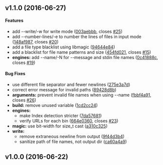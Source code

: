 <a name="v1.1.0"></a>
## v1.1.0 (2016-06-27)


#### Features

*   add --write/-w for write mode ([003aebbb](003aebbb), closes [#25](25))
*   add --number-lines/-e to number the lines of files in input mode ([148af987](148af987), closes [#20](20))
*   add a file type blacklist using libmagic ([94644e84](94644e84))
*   add a blacklist for file name patterns and size ([454fd021](454fd021), closes [#15](15))
* **engines:**  add --name/-N for --message and stdin file names ([0c41888c](0c41888c), closes [#19](19))

#### Bug Fixes

*   use different file separator and fewer newlines ([275e3a7d](275e3a7d))
*   correct error message for invalid paths ([89428d8b](89428d8b))
* **arguments:**  prevent invalid file names when using --name ([fbbf4a91](fbbf4a91), closes [#26](26))
* **build:**  remove unused variable ([1cd2cc24](1cd2cc24))
* **engines:**
  *  make Index detection stricter ([7da57681](7da57681))
  *  verify URLs for each bin ([664e0360](664e0360), closes [#23](23))
* **magic:**  use bit-width for size_t cast ([a310c325](a310c325))
* **write:**
  *  remove extraneous newline from output ([9f44d3b4](9f44d3b4))
  *  sanitize path of file names, not output dir ([ca60a4a9](ca60a4a9))



<a name="v1.0.0"></a>
## v1.0.0 (2016-06-22)




